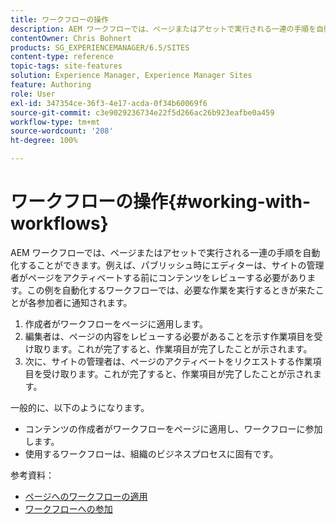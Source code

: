 ```yaml
---
title: ワークフローの操作
description: AEM ワークフローでは、ページまたはアセットで実行される一連の手順を自動化することができます。例えば、公開時にエディターは、サイトの管理者がページをアクティベートする前にコンテンツをレビューする必要があります。この例を自動化するワークフローでは、必要な作業を実行する時間になると各参加者に通知されます。
contentOwner: Chris Bohnert
products: SG_EXPERIENCEMANAGER/6.5/SITES
content-type: reference
topic-tags: site-features
solution: Experience Manager, Experience Manager Sites
feature: Authoring
role: User
exl-id: 347354ce-36f3-4e17-acda-0f34b60069f6
source-git-commit: c3e9029236734e22f5d266ac26b923eafbe0a459
workflow-type: tm+mt
source-wordcount: '208'
ht-degree: 100%

---
```


# ワークフローの操作{#working-with-workflows}

AEM ワークフローでは、ページまたはアセットで実行される一連の手順を自動化することができます。例えば、パブリッシュ時にエディターは、サイトの管理者がページをアクティベートする前にコンテンツをレビューする必要があります。この例を自動化するワークフローでは、必要な作業を実行するときが来たことが各参加者に通知されます。

1. 作成者がワークフローをページに適用します。
1. 編集者は、ページの内容をレビューする必要があることを示す作業項目を受け取ります。これが完了すると、作業項目が完了したことが示されます。
1. 次に、サイトの管理者は、ページのアクティベートをリクエストする作業項目を受け取ります。これが完了すると、作業項目が完了したことが示されます。

一般的に、以下のようになります。

* コンテンツの作成者がワークフローをページに適用し、ワークフローに参加します。
* 使用するワークフローは、組織のビジネスプロセスに固有です。

参考資料：

* [ページへのワークフローの適用 ](/help/sites-classic-ui-authoring/classic-workflows-applying.md)
* [ワークフローへの参加 ](/help/sites-classic-ui-authoring/classic-workflows-participating.md)
